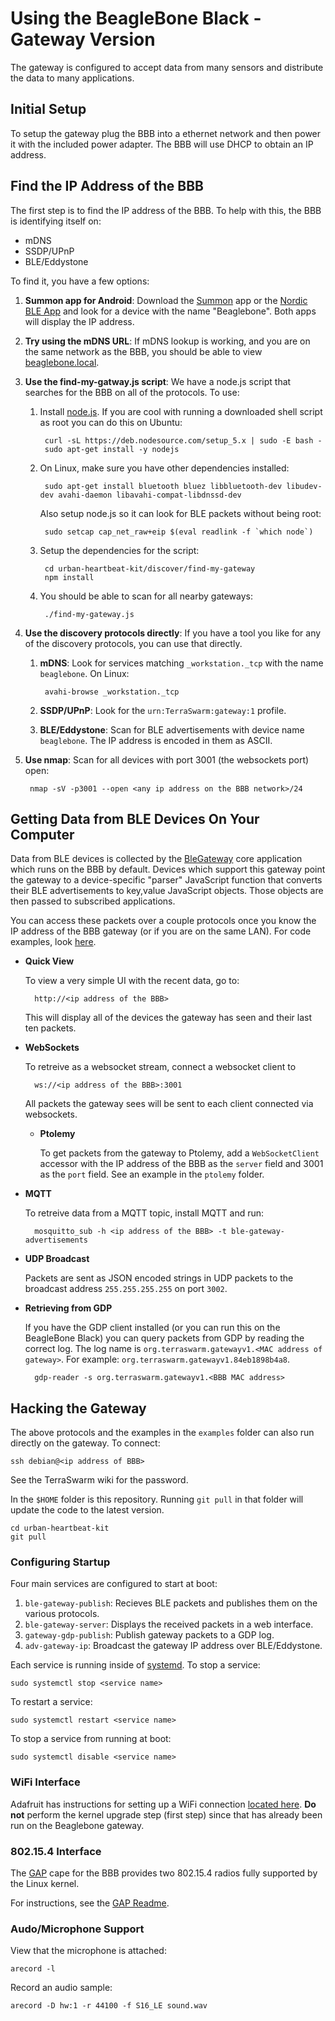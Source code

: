 Using the BeagleBone Black - Gateway Version
============================================

The gateway is configured to accept data from many sensors
and distribute the data to many applications.

Initial Setup
-------------

To setup the gateway plug the BBB into a ethernet network and then power
it with the included power adapter. The BBB will use DHCP to obtain
an IP address.

Find the IP Address of the BBB
------------------------------

The first step is to find the IP address of the BBB. To help with this,
the BBB is identifying itself on:

- mDNS
- SSDP/UPnP
- BLE/Eddystone

To find it, you have a few options:

1. **Summon app for Android**: Download the 
[Summon](https://play.google.com/store/apps/details?id=edu.umich.eecs.lab11.summon)
app or the [Nordic BLE App](https://play.google.com/store/apps/details?id=no.nordicsemi.android.mcp)
and look for a device with the name "Beaglebone". Both apps will display the IP address.
2. **Try using the mDNS URL**: If mDNS lookup is working, and you are on the same
network as the BBB, you should be able to view [beaglebone.local](http://beaglebone.local/).
2. **Use the find-my-gatway.js script**: We have a node.js script that searches for the BBB
on all of the protocols. To use:
    1. Install [node.js](https://nodejs.org/en/download/). If you are cool with
    running a downloaded shell script as root you can do this on Ubuntu:

            curl -sL https://deb.nodesource.com/setup_5.x | sudo -E bash -
            sudo apt-get install -y nodejs
    2. On Linux, make sure you have other dependencies installed:
    
            sudo apt-get install bluetooth bluez libbluetooth-dev libudev-dev avahi-daemon libavahi-compat-libdnssd-dev
        Also setup node.js so it can look for BLE packets without being root:
        
            sudo setcap cap_net_raw+eip $(eval readlink -f `which node`)
    3. Setup the dependencies for the script:
    
            cd urban-heartbeat-kit/discover/find-my-gateway
            npm install
    4. You should be able to scan for all nearby gateways:
    
            ./find-my-gateway.js
3. **Use the discovery protocols directly**: If you have a tool you like for
any of the discovery protocols, you can use that directly.
    1. **mDNS**: Look for services matching `_workstation._tcp` with the name
    `beaglebone`. On Linux:

            avahi-browse _workstation._tcp
   2. **SSDP/UPnP**: Look for the `urn:TerraSwarm:gateway:1` profile.
   3. **BLE/Eddystone**: Scan for BLE advertisements with device
   name `beaglebone`. The IP address is encoded in them as ASCII.
4. **Use nmap**: Scan for all devices with port 3001 (the websockets port)
open:

        nmap -sV -p3001 --open <any ip address on the BBB network>/24


Getting Data from BLE Devices On Your Computer
----------------------------------------------

Data from BLE devices is collected by the
[BleGateway](https://github.com/lab11/gateway/tree/master/software/ble-gateway)
core application which runs on the BBB by default. Devices which support
this gateway point the gateway to a
device-specific "parser" JavaScript function that converts their BLE
advertisements to key,value JavaScript objects. Those objects are then
passed to subscribed applications.

You can access these packets over a couple protocols once you know
the IP address of the BBB gateway (or if you are on the same
LAN). For code examples, look
[here](https://github.com/terraswarm/urban-heartbeat-kit/tree/master/examples).

- **Quick View**

    To view a very simple UI with the recent data, go to:

        http://<ip address of the BBB>
    
    This will display all of the devices the gateway has seen and their
    last ten packets.

- **WebSockets**

    To retreive as a websocket stream, connect a websocket client to

        ws://<ip address of the BBB>:3001
    
    All packets the gateway sees will be sent to each client connected
    via websockets.

    - **Ptolemy**

        To get packets from the gateway to Ptolemy, add a `WebSocketClient`
        accessor with the IP address of the BBB as the `server` field and
        3001 as the `port` field. See an example in the `ptolemy` folder.

- **MQTT**

    To retreive data from a MQTT topic, install MQTT and run:

        mosquitto_sub -h <ip address of the BBB> -t ble-gateway-advertisements

- **UDP Broadcast**

    Packets are sent as JSON encoded strings in UDP packets to the broadcast
    address `255.255.255.255` on port `3002`.

- **Retrieving from GDP**

    If you have the GDP client installed (or you can run this on the BeagleBone
    Black) you can query packets from GDP by reading the correct log. The log
    name is `org.terraswarm.gatewayv1.<MAC address of gateway>`. For example:
    `org.terraswarm.gatewayv1.84eb1898b4a8`.
    
        gdp-reader -s org.terraswarm.gatewayv1.<BBB MAC address>


Hacking the Gateway
-------------------

The above protocols and the examples in the `examples` folder can also
run directly on the gateway. To connect:

    ssh debian@<ip address of BBB>

See the TerraSwarm wiki for the password.

In the `$HOME` folder is this repository. Running `git pull` in that folder
will update the code to the latest version.

    cd urban-heartbeat-kit
    git pull

### Configuring Startup

Four main services are configured to start at boot:

1. `ble-gateway-publish`: Recieves BLE packets and publishes them on the various protocols.
2. `ble-gateway-server`: Displays the received packets in a web interface.
3. `gateway-gdp-publish`: Publish gateway packets to a GDP log.
4. `adv-gateway-ip`: Broadcast the gateway IP address over BLE/Eddystone.

Each service is running inside of [systemd](http://www.freedesktop.org/wiki/Software/systemd/).
To stop a service:

    sudo systemctl stop <service name>

To restart a service:

    sudo systemctl restart <service name>
    
To stop a service from running at boot:

    sudo systemctl disable <service name>


### WiFi Interface
Adafruit has instructions for setting up a WiFi connection
[located here](https://learn.adafruit.com/setting-up-wifi-with-beaglebone-black/configuration).
**Do not** perform the kernel upgrade step (first step) since that has already been
run on the Beaglebone gateway.

### 802.15.4 Interface

The [GAP](https://github.com/lab11/gap) cape for the BBB provides two 802.15.4 radios
fully supported by the Linux kernel.

For instructions, see the [GAP Readme](https://github.com/lab11/gap#sniffing-154-packets).

### Audo/Microphone Support

View that the microphone is attached:

    arecord -l
    
Record an audio sample:

    arecord -D hw:1 -r 44100 -f S16_LE sound.wav
